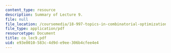 ```yaml
---
content_type: resource
description: Summary of Lecture 9.
file: null
file_location: /coursemedia/18-997-topics-in-combinatorial-optimization-spring-2004/e93e0010583c4d9de9ee306b4cfee4e4_co_lec9.pdf
file_type: application/pdf
resourcetype: Document
title: co_lec9.pdf
uid: e93e0010-583c-4d9d-e9ee-306b4cfee4e4
---
```

